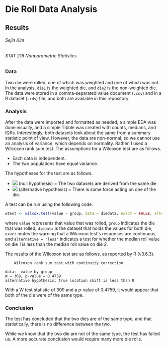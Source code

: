 # Die Roll Data Analysis

## Results

###### Sejin Kim
###### STAT 216 Nonparametric Statistics

### Data

Two die were rolled, one of which was weighted and one of which was not. In the analysis, `die1` is the weighted die, and `die2` is the non-weighted die. The data were stored in a comma-separated value document (`.csv`) and in a R dataset (`.rds`) file, and both are available in this repository.

### Analysis

After the data were imported and formatted as needed, a simple EDA was done visually, and a simple Tibble was created with counts, medians, and IQRs. Interestingly, both datasets look about the same from a summary statistic point of view. However, the data are non-normal, so we cannot use an analysis of variance, which depends on normality. Rather, I used a Wilcoxon rank sum test. The assumptions for a Wilcoxon test are as follows.

- Each data is independent.
- The two populations have equal variance.

The hypotheses for the test are as follows.

- <img src="https://render.githubusercontent.com/render/math?math=H_{0}"> (null hypothesis) = The two datasets are derived from the same die
- <img src="https://render.githubusercontent.com/render/math?math=H_{A}"> (alternative hypothesis) = There is some force acting on one of the die.

A test can be run using the following code.

```R
wtest <- wilcox.test(value ~ group, data = diedata, exact = FALSE, alternative = "less")
```

where `value` represents that value that was rolled, `group` indicates the die that was rolled, `diedata` is the dataset that holds the values for both die, `exact` mutes the warning that a Wilcoxon test's responses are continuous, and `alternative = "less"` indicates a test for whether the median roll value on die 1 is less than the median roll value on die 2.

The results of the Wilcoxon test are as follows, as reported by R (v3.6.3).

```
	Wilcoxon rank sum test with continuity correction

data:  value by group
W = 309, p-value = 0.4759
alternative hypothesis: true location shift is less than 0
```

With a W test statistic of 309 and a *p*-value of 0.4759, it would appear that both of the die were of the same type.

### Conclusion

The test has concluded that the two dies are of the same type, and that statistically, there is no difference between the two.

While we know that the two die are not of the same type, the test has failed us. A more accurate conclusion would require many more die rolls.

